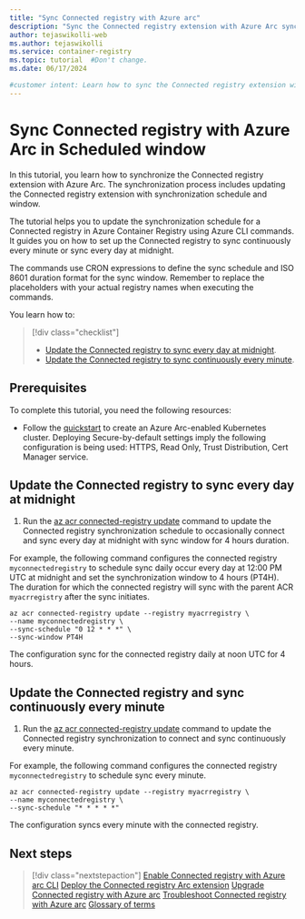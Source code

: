 ```yaml
---
title: "Sync Connected registry with Azure arc"
description: "Sync the Connected registry extension with Azure Arc synchronization schedule and window."
author: tejaswikolli-web
ms.author: tejaswikolli
ms.service: container-registry
ms.topic: tutorial  #Don't change.
ms.date: 06/17/2024

#customer intent: Learn how to sync the Connected registry extension with with synchronization schedule and window.
---
```


# Sync Connected registry with Azure Arc in Scheduled window

In this tutorial, you learn how to synchronize the Connected registry extension with Azure Arc. The synchronization process includes updating the Connected registry extension with synchronization schedule and window.

The tutorial helps you to update the synchronization schedule for a Connected registry in Azure Container Registry using Azure CLI commands. It guides you on how to set up the Connected registry to sync continuously every minute or sync every day at midnight.

The commands use CRON expressions to define the sync schedule and ISO 8601 duration format for the sync window. Remember to replace the placeholders with your actual registry names when executing the commands.

You learn how to:

> [!div class="checklist"]
> - [Update the Connected registry to sync every day at midnight](#update-the-connected-registry-to-sync-every-day-at-midnight).
> - [Update the Connected registry to sync continuously every minute](#update-the-connected-registry-and-sync-continuously-every-minute).

## Prerequisites

To complete this tutorial, you need the following resources:

* Follow the [quickstart][quickstart] to create an Azure Arc-enabled Kubernetes cluster. Deploying Secure-by-default settings imply the following configuration is being used: HTTPS, Read Only, Trust Distribution, Cert Manager service.

## Update the Connected registry to sync every day at midnight

1. Run the [az acr connected-registry update][az-acr-connected-registry-update] command to update the Connected registry synchronization schedule to occasionally connect and sync every day at midnight with sync window for 4 hours duration.

For example, the following command configures the connected registry `myconnectedregistry` to schedule sync daily occur every day at 12:00 PM UTC at midnight and set the synchronization window to 4 hours (PT4H). The duration for which the connected registry will sync with the parent ACR `myacrregistry` after the sync initiates.

```azurecli 
az acr connected-registry update --registry myacrregistry \ 
--name myconnectedregistry \ 
--sync-schedule "0 12 * * *" \
--sync-window PT4H
```

The configuration sync for the connected registry daily at noon UTC for 4 hours.

## Update the Connected registry and sync continuously every minute  

1. Run the [az acr connected-registry update][az-acr-connected-registry-update] command to update the Connected registry synchronization to connect and sync continuously every minute.  

For example, the following command configures the connected registry `myconnectedregistry` to schedule sync every minute.

```azurecli 
az acr connected-registry update --registry myacrregistry \ 
--name myconnectedregistry \ 
--sync-schedule "* * * * *"    
```

The configuration syncs every minute with the connected registry.

## Next steps

> [!div class="nextstepaction"]
> [Enable Connected registry with Azure arc CLI][quickstart]
> [Deploy the Connected registry Arc extension](tutorial-connected-registry-arc.md)
> [Upgrade Connected registry with Azure arc](tutorial-connected-registry-upgrade.md)
> [Troubleshoot Connected registry with Azure arc](troubleshoot-connected-registry-arc.md)
> [Glossary of terms](connected-registry-glossary.md)

<!-- LINKS - internal -->
[az-acr-connected-registry-update]: /cli/azure/acr/connected-registry#az-acr-connected-registry-update
[quickstart]: quickstart-connected-registry-arc-cli.md